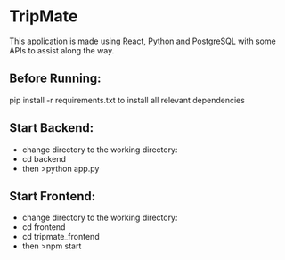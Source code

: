 # TripMate
This application is made using React, Python and PostgreSQL with some APIs to assist along the way.

## Before Running:
 pip install -r requirements.txt to install all relevant dependencies
 
 
 ## Start Backend:
 - change directory to the working directory:
 - cd backend
 - then >python app.py

 ## Start Frontend:
 - change directory to the working directory:
 - cd frontend
 - cd tripmate_frontend 
 - then >npm start
